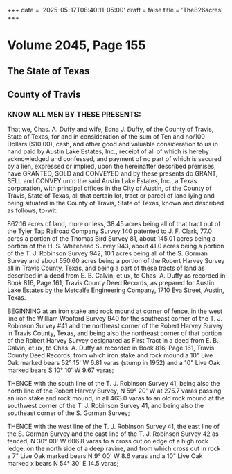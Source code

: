+++
date = '2025-05-17T08:40:11-05:00'
draft = false
title = 'The826acres'
+++

# Volume 2045, Page 155

## The State of Texas
## County of Travis

### KNOW ALL MEN BY THESE PRESENTS:

That we, Chas. A. Duffy and wife, Edna J. Duffy, of the County of Travis, State of Texas, for and in consideration of the sum of Ten and no/100 Dollars ($10.00), cash, and other good and valuable consideration to us in hand paid by Austin Lake Estates, Inc., receipt of all of which is hereby acknowledged and confessed, and payment of no part of which is secured by a lien, expressed or implied, upon the hereinafter described premises, have GRANTED, SOLD and CONVEYED and by these presents do GRANT, SELL and CONVEY unto the said Austin Lake Estates, Inc., a Texas corporation, with principal offices in the City of Austin, of the County of Travis, State of Texas, all that certain lot, tract or parcel of land lying and being situated in the County of Travis, State of Texas, known and described as follows, to-wit:

862.16 acres of land, more or less, 38.45 acres being all of that tract out of the Tyler Tap Railroad Company Survey 140 patented to J. F. Clark, 77.0 acres a portion of the Thomas Bird Survey 81, about 145.01 acres being a portion of the H. S. Whitehead Survey 943, about 41.0 acres being a portion of the T. J. Robinson Survey 942, 10.1 acres being all of the S. Gorman Survey and about 550.60 acres being a portion of the Robert Harvey Survey all in Travis County, Texas, and being a part of these tracts of land as described in a deed from E. B. Calvin, et ux, to Chas. A. Duffy as recorded in Book 816, Page 161, Travis County Deed Records, as prepared for Austin Lake Estates by the Metcalfe Engineering Company, 1710 Eva Street, Austin, Texas.


BEGINNING at an iron stake and rock mound at corner of fence, in the west line of the William Wooford Survey 940 for the southeast corner of the T. J. Robinson Survey #41 and the northeast corner of the Robert Harvey Survey in Travis County, Texas, and being also the northeast corner of that portion of the Robert Harvey Survey designated as First Tract in a deed from E. B. Calvin, et ux, to Chas. A. Duffy as recorded in Book 816, Page 161, Travis County Deed Records, from which iron stake and rock mound a 10" Live Oak marked bears 52° 15' W 6.81 varas (stump in 1952) and a 10" Live Oak marked bears S 10° 10' W 9.67 varas;

THENCE with the south line of the T. J. Robinson Survey 41, being also the north line of the Robert Harvey Survey, N 59° 20' W at 275.7 varas passing an iron stake and rock mound, in all 463.0 varas to an old rock mound at the southwest corner of the T. J. Robinson Survey 41, and being also the southeast corner of the S. Gorman Survey;

THENCE with the west line of the T. J. Robinson Survey 41, the east line of the S. Gorman Survey and the east line of the T. J. Robinson Survey 42 as fenced, N 30° 00' W 606.8 varas to a cross cut on edge of a high rock ledge, on the north side of a deep ravine, and from which cross cut in rock a 7" Live Oak marked bears N 9° 00' W 8.6 varas and a 10" Live Oak marked x bears N 54° 30' E 14.5 varas;
  